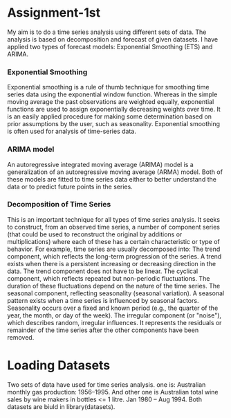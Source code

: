 # Assignment-1st
My aim is to do a time series analysis using different sets of data. The analysis is based on decomposition and forecast of given datasets. I have applied two types of forecast models: Exponential Smoothing (ETS) and ARIMA.
   ### Exponential Smoothing
Exponential smoothing is a rule of thumb technique for smoothing time series data using the exponential window function. Whereas in the simple moving average the past observations are weighted equally, exponential functions are used to assign exponentially decreasing weights over time. It is an easily applied procedure for making some determination based on prior assumptions by the user, such as seasonality. Exponential smoothing is often used for analysis of time-series data.
   ### ARIMA model
An autoregressive integrated moving average (ARIMA) model is a generalization of an autoregressive moving average (ARMA) model. Both of these models are fitted to time series data either to better understand the data or to predict future points in the series.
   ### Decomposition of Time Series
This is an important technique for all types of time series analysis. It seeks to construct, from an observed time series, a number of component series (that could be used to reconstruct the original by additions or multiplications) where each of these has a certain characteristic or type of behavior. For example, time series are usually decomposed into:
The trend component, which reflects the long-term progression of the series. A trend exists when there is a persistent increasing or decreasing direction in the data. The trend component does not have to be linear.
The cyclical component, which reflects repeated but non-periodic fluctuations. The duration of these fluctuations depend on the nature of the time series.
The seasonal component, reflecting seasonality (seasonal variation). A seasonal pattern exists when a time series is influenced by seasonal factors. Seasonality occurs over a fixed and known period (e.g., the quarter of the year, the month, or day of the week).
The irregular component (or "noise"), which describes random, irregular influences. It represents the residuals or remainder of the time series after the other components have been removed.
# Loading Datasets
Two sets of data have used for time series analysis. one is: Australian monthly gas production: 1956–1995.
And other one is Australian total wine sales by wine makers in bottles <= 1 litre. Jan 1980 – Aug 1994.
Both datasets are biuld in library(datasets).
